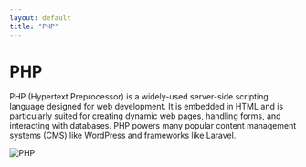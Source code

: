 ```yaml
---
layout: default
title: "PHP"
---
```


# PHP

PHP (Hypertext Preprocessor) is a widely-used server-side scripting language designed for web development. It is embedded in HTML and is particularly suited for creating dynamic web pages, handling forms, and interacting with databases. PHP powers many popular content management systems (CMS) like WordPress and frameworks like Laravel.

![PHP](https://www.tiobe.com/wp-content/themes/tiobe/tiobe-index/images/PHP.png)
